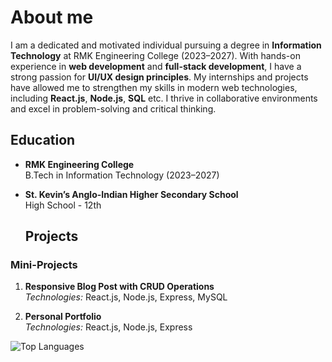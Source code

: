# About me
I am a dedicated and motivated individual pursuing a degree in **Information Technology** at RMK Engineering College (2023–2027). With hands-on experience in **web development** and **full-stack development**, I have a strong passion for **UI/UX design principles**. My internships and projects have allowed me to strengthen my skills in modern web technologies, including **React.js**, **Node.js**, **SQL** etc. I thrive in collaborative environments and excel in problem-solving and critical thinking.

## Education

- **RMK Engineering College**  
  B.Tech in Information Technology (2023–2027)

- **St. Kevin’s Anglo-Indian Higher Secondary School**  
  High School - 12th

  ## Projects

### Mini-Projects

1. **Responsive Blog Post with CRUD Operations**  
   *Technologies:* React.js, Node.js, Express, MySQL  
   
2. **Personal Portfolio**  
   *Technologies:* React.js, Node.js, Express

   
![Top Languages](https://github-readme-stats.vercel.app/api/top-langs/?username=Agila-A&layout=compact)

